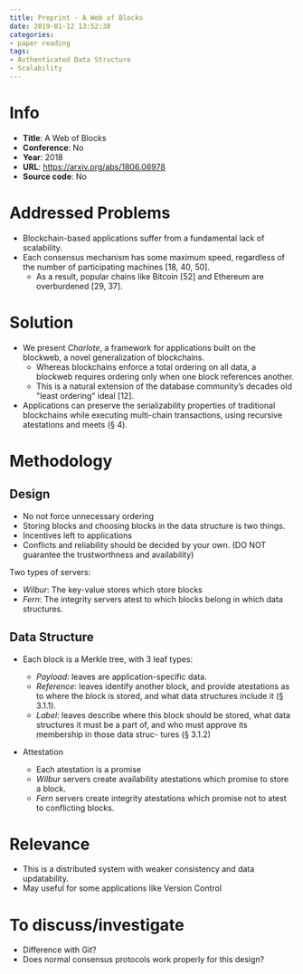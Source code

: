 ```yaml
---
title: Preprint - A Web of Blocks
date: 2019-01-12 13:52:38
categories:
- paper reading
tags:
- Authenticated Data Structure
- Scalability
---
```




# Info

- **Title**: A Web of Blocks
- **Conference**: No
- **Year**: 2018
- **URL**: https://arxiv.org/abs/1806.06978
- **Source code**: No

# Addressed Problems

- Blockchain-based applications suffer from a fundamental lack of scalability.
- Each consensus mechanism has some maximum speed, regardless of the number of participating machines [18, 40, 50].
  - As a result, popular chains like Bitcoin [52] and Ethereum are overburdened [29, 37].

# Solution

- We present *Charlote*, a framework for applications built on the blockweb, a novel generalization of blockchains.
  - Whereas blockchains enforce a total ordering on all data, a blockweb requires ordering only when one block references another.
  - This is a natural extension of the database community’s decades old "least ordering" ideal [12].
- Applications can preserve the serializability properties of traditional blockchains while executing multi-chain transactions, using recursive atestations and meets (§ 4).

# Methodology

## Design

- No not force unnecessary ordering
- Storing blocks and choosing blocks in the data structure is two things.
- Incentives left to applications
- Conflicts and reliability should be decided by your own. (DO NOT guarantee the trustworthness and availability)

Two types of servers:
- *Wilbur*: The key-value stores which store blocks
- *Fern*: The integrity servers atest to which blocks belong in which data structures.

## Data Structure

- Each block is a Merkle tree, with 3 leaf types:
  - *Payload*: leaves are application-specific data.
  - *Reference*: leaves identify another block, and provide atestations as to where the block is stored, and what data structures include it (§ 3.1.1).
  - *Label*: leaves describe where this block should be stored, what data structures it must be a part of, and who must approve its membership in those data struc- tures (§ 3.1.2)

- Attestation
  - Each atestation is a promise
  - *Wilbur* servers create availability atestations which promise to store a block.
  - *Fern* servers create integrity atestations which promise not to atest to conflicting blocks.


# Relevance

- This is a distributed system with weaker consistency and data updatability.
- May useful for some applications like Version Control

# To discuss/investigate

- Difference with Git?
- Does normal consensus protocols work properly for this design?